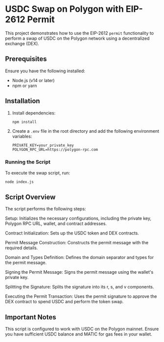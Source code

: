 # USDC Swap on Polygon with EIP-2612 Permit

This project demonstrates how to use the EIP-2612 `permit` functionality to perform a swap of USDC on the Polygon network using a decentralized exchange (DEX).

## Prerequisites

Ensure you have the following installed:

- Node.js (v14 or later)
- npm or yarn

## Installation

1. Install dependencies:
    ```sh
    npm install
    ```

2. Create a `.env` file in the root directory and add the following environment variables:
    ```env
    PRIVATE_KEY=your_private_key
    POLYGON_RPC_URL=https://polygon-rpc.com
    ```



### Running the Script

To execute the swap script, run:

```sh
node index.js
```


## Script Overview
The script performs the following steps:

Setup: Initializes the necessary configurations, including the private key, Polygon RPC URL, wallet, and contract addresses.

Contract Initialization: Sets up the USDC token and DEX contracts. 

Permit Message Construction: Constructs the permit message with the required details.

Domain and Types Definition: Defines the domain separator and types for the permit message.

Signing the Permit Message: Signs the permit message using the wallet's private key.

Splitting the Signature: Splits the signature into its r, s, and v components.

Executing the Permit Transaction: Uses the permit signature to approve the DEX contract to spend USDC and perform the token swap.


## Important Notes
This script is configured to work with USDC on the Polygon mainnet.
Ensure you have sufficient USDC balance and MATIC for gas fees in your wallet.
